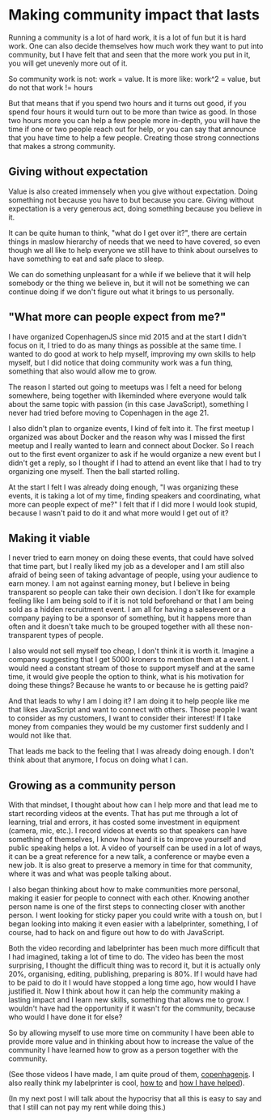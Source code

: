 # Making community impact that lasts

Running a community is a lot of hard work, it is a lot of fun but it is hard work. One can also decide themselves how much work they want to put into community, but I have felt that and seen that the more work you put in it, you will get unevenly more out of it.

So community work is not: work = value. It is more like: work^2 = value, but do not that work != hours

But that means that if you spend two hours and it turns out good, if you spend four hours it would turn out to be more than twice as good. In those two hours more you can help a few people more in-depth, you will have the time if one or two people reach out for help, or you can say that announce that you have time to help a few people. Creating those strong connections that makes a strong community.

## Giving without expectation

Value is also created immensely when you give without expectation. Doing something not because you have to but because you care. Giving without expectation is a very generous act, doing something because you believe in it.

It can be quite human to think, "what do I get over it?", there are certain things in maslow hierarchy of needs that we need to have covered, so even though we all like to help everyone we still have to think about ourselves to have something to eat and safe place to sleep.

We can do something unpleasant for a while if we believe that it will help somebody or the thing we believe in, but it will not be something we can continue doing if we don't figure out what it brings to us personally.

## "What more can people expect from me?"

I have organized CopenhagenJS since mid 2015 and at the start I didn't focus on it, I tried to do as many things as possible at the same time. I wanted to do good at work to help myself, improving my own skills to help myself, but I did notice that doing community work was a fun thing, something that also would allow me to grow.

The reason I started out going to meetups was I felt a need for belong somewhere, being together with likeminded where everyone would talk about the same topic with passion (in this case JavaScript), something I never had tried before moving to Copenhagen in the age 21.

I also didn't plan to organize events, I kind of felt into it. The first meetup I organized was about Docker and the reason why was I missed the first meetup and I really wanted to learn and connect about Docker. So I reach out to the first event organizer to ask if he would organize a new event but I didn't get a reply, so I thought if I had to attend an event like that I had to try organizing one myself. Then the ball started rolling.

At the start I felt I was already doing enough, "I was organizing these events, it is taking a lot of my time, finding speakers and coordinating, what more can people expect of me?" I felt that if I did more I would look stupid, because I wasn't paid to do it and what more would I get out of it?

## Making it viable

I never tried to earn money on doing these events, that could have solved that time part, but I really liked my job as a developer and I am still also afraid of being seen of taking advantage of people, using your audience to earn money. I am not against earning money, but I believe in being transparent so people can take their own decision. I don't like for example feeling like I am being sold to if it is not told beforehand or that I am being sold as a hidden recruitment event. I am all for having a salesevent or a company paying to be a sponsor of something, but it happens more than often and it doesn't take much to be grouped together with all these non-transparent types of people.

I also would not sell myself too cheap, I don't think it is worth it. Imagine a company suggesting that I get 5000 kroners to mention them at a event. I would need a constant stream of those to support myself and at the same time, it would give people the option to think, what is his motivation for doing these things? Because he wants to or because he is getting paid?

And that leads to why I am I doing it? I am doing it to help people like me that likes JavaScript and want to connect with others. Those people I want to consider as my customers, I want to consider their interest! If I take money from companies they would be my customer first suddenly and I would not like that.

That leads me back to the feeling that I was already doing enough. I don't think about that anymore, I focus on doing what I can.

## Growing as a community person

With that mindset, I thought about how can I help more and that lead me to start recording videos at the events. That has put me through a lot of learning, trial and errors, it has costed some investment in equipment (camera, mic, etc.). I record videos at events so that speakers can have something of themselves, I know how hard it is to improve yourself and public speaking helps a lot. A video of yourself can be used in a lot of ways, it can be a great reference for a new talk, a conference or maybe even a new job.
It is also great to preserve a memory in time for that community, where it was and what was people talking about.

I also began thinking about how to make communities more personal, making it easier for people to connect with each other. Knowing another person name is one of the first steps to connecting closer with another person. I went looking for sticky paper you could write with a toush on, but I began looking into making it even easier with a labelprinter, something, I of course, had to hack on and figure out how to do with JavaScript.

Both the video recording and labelprinter has been much more difficult that I had imagined, taking a lot of time to do. The video has been the most surprising, I thought the difficult thing was to record it, but it is actually only 20%, organising, editing, publishing, preparing is 80%. If I would have had to be paid to do it I would have stopped a long time ago, how would I have justified it. Now I think about how it can help the community making a lasting impact and I learn new skills, something that allows me to grow.  I wouldn't have had the opportunity if it wasn't for the community, because who would I have done it for else?

So by allowing myself to use more time on community I have been able to provide more value and in thinking about how to increase the value of the community I have learned how to grow as a person together with the community.

(See those videos I have made, I am quite proud of them, [copenhagenjs](https://www.youtube.com/channel/UCOD8lwED5PAcgmhwymQJsng). I also really think my labelprinter is cool, [how to](https://medium.com/@kevinsimper/how-to-print-name-tags-for-your-meetup-c6293a8faf8f) and [how I have helped](https://www.kevinsimper.dk/nametags)).

(In my next post I will talk about the hypocrisy that all this is easy to say and that I still can not pay my rent while doing this.)

